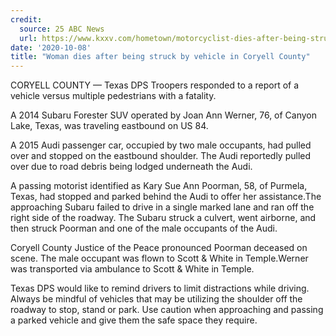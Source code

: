 ```yaml
---
credit:
  source: 25 ABC News
  url: https://www.kxxv.com/hometown/motorcyclist-dies-after-being-struck-by-vehicle-in-coryell-county
date: '2020-10-08'
title: "Woman dies after being struck by vehicle in Coryell County"
---
```

CORYELL COUNTY — Texas DPS Troopers responded to a report of a vehicle versus multiple pedestrians with a fatality.

A 2014 Subaru Forester SUV operated by Joan Ann Werner, 76, of Canyon Lake, Texas, was traveling eastbound on US 84.

A 2015 Audi passenger car, occupied by two male occupants, had pulled over and stopped on the eastbound shoulder. The Audi reportedly pulled over due to road debris being lodged underneath the Audi.

A passing motorist identified as Kary Sue Ann Poorman, 58, of Purmela, Texas, had stopped and parked behind the Audi to offer her assistance.The approaching Subaru failed to drive in a single marked lane and ran off the right side of the roadway. The Subaru struck a culvert, went airborne, and then struck Poorman and one of the male occupants of the Audi.

Coryell County Justice of the Peace pronounced Poorman deceased on scene. The male occupant was flown to Scott & White in Temple.Werner was transported via ambulance to Scott & White in Temple.

Texas DPS would like to remind drivers to limit distractions while driving. Always be mindful of vehicles that may be utilizing the shoulder off the roadway to stop, stand or park. Use caution when approaching and passing a parked vehicle and give them the safe space they require.
